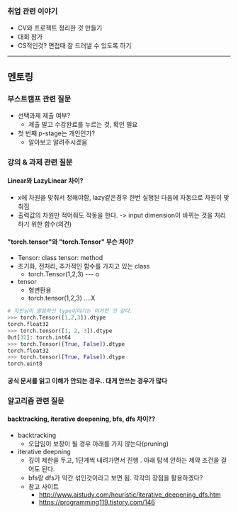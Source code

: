 ### 취업 관련 이야기
- CV와 프로젝트 정리한 것 만들기
- 대회 참가
- CS적인것? 면접때 잘 드러낼 수 있도록 하기
---
## 멘토링
### 부스트캠프 관련 질문
- 선택과제 제출 여부?
  - 제출 말고 수강완료를 누르는 것, 확인 필요
- 첫 번째 p-stage는 개인인가?
  - 알아보고 알려주시겠음


### 강의 & 과제 관련 질문
#### Linear와 LazyLinear 차이?
  - x에 차원을 맞춰서 정해야함, lazy같은경우 한번 실행된 다음에 자동으로 차원이 맞춰짐
  - 출력값의 차원만 적어줘도 작동을 한다. -> input dimension이 바뀌는 것을 처리하기 위한 함수(의견)
#### "torch.tensor"와 "torch.Tensor" 무슨 차이?
- Tensor: class tensor: method
- 초기화, 전처리, 추가적인 함수를 가지고 있는 class
  - torch.Tensor(1,2,3) --- o
- tensor
  - 형변환용
  - torch.tensor(1,2,3) ....X 
```python
# 지민님이 말씀하신 type이야기는 이거인 것 같다.
>>> torch.Tensor([1,2,3]).dtype
torch.float32
>>> torch.tensor([1, 2, 3]).dtype
Out[32]: torch.int64
>>> torch.Tensor([True, False]).dtype
torch.float32
>>> torch.tensor([True, False]).dtype
torch.uint8
```
#### 공식 문서를 읽고 이해가 안되는 경우.. 대게 안쓰는 경우가 많다

### 알고리즘 관련 질문
#### backtracking, iterative deepening, bfs, dfs 차이??
- backtracking 
    - 오답임이 보장이 될 경우 아래를 가지 않는다(pruning)
- iterative deepning
    - 깊이 제한을 두고, 1단계씩 내려가면서 진행 . 아래 탐색 안하는 제약 조건을 걸어도 된다.
    - bfs랑 dfs가 약간 섞인것이라고 보면 됨. 각각의 장점을 활용하겠다?
    - 참고 사이트
        - http://www.aistudy.com/heuristic/iterative_deepening_dfs.htm
        - https://programming119.tistory.com/146
